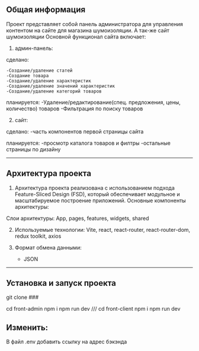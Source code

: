 ## Общая информация

Проект представляет собой панель администратора для управления контентом на сайте для магазина шумоизоляции. А так-же сайт шумоизоляции Основной функционал сайта включает:

1. админ-панель:

сделано:

    -Создание/удаление статей
    -Создание товара
    -Создание/удаление характеристик
    -Создание/удаление значений характеристик
    -Создание/удаление категорий товаров

планируется:
-Удаление/редактирование(спец. предложения, цены, количество) товаров
-Фильтрация по поиску товаров

2. сайт:

сделано:
-часть компонентов первой страницы сайта

планируется:
-просмотр каталога товаров и филтры
-остальные страницы по дизайну

---

## Архитектура проекта

1. Архитектура проекта реализована с использованием подхода Feature-Sliced Design (FSD), который обеспечивает модульное и масштабируемое построение приложений. Основные компоненты архитектуры:

Слои архитектуры: App, pages, features, widgets, shared

2. Используемые технологии: Vite, react, react-router, react-router-dom, redux toolkit, axios

3. Формат обмена данными:
   - JSON

---

## Установка и запуск проекта

git clone ###

cd front-admin
npm i
npm run dev
///
cd front-client
npm i
npm run dev

## Изменить:

В файл .env добавить ссылку на адрес бэкэнда

